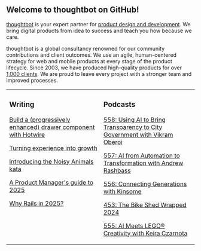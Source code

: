 ## Welcome to thoughtbot on GitHub!

[thoughtbot][1] is your expert partner for [product design and development][2].
We bring digital products from idea to success and teach you how because we
care.

thoughtbot is a global consultancy renowned for our community contributions and
client outcomes. We use an agile, human-centered strategy for web and mobile
products at every stage of the product lifecycle. Since 2003, we have produced
high-quality products for over [1,000 clients][3]. We are proud to leave every
project with a stronger team and improved processes.

<table><tr><td valign="top" width="50%">

### Writing

<!-- blog starts -->
[Build a (progressively enhanced) drawer component with Hotwire](https://feed.thoughtbot.com/link/24077/16949295/hotwire-drawer)

[Turning experience into growth](https://feed.thoughtbot.com/link/24077/16947785/turning-experience-into-growth)

[Introducing the Noisy Animals kata](https://feed.thoughtbot.com/link/24077/16946094/introducing-the-noisy-animal-kata)

[A Product Manager's guide to 2025](https://feed.thoughtbot.com/link/24077/16946016/a-product-manager-s-guide-to-2025)

[Why Rails in 2025?](https://feed.thoughtbot.com/link/24077/16944754/why-rails-in-2025)

<!-- blog ends -->
</td><td valign="top" width="50%">

### Podcasts

<!-- podcasts starts -->
[558: Using AI to Bring Transparency to City Government with Vikram Oberoi](https://podcast.thoughtbot.com/558)

[557: AI from Automation to Transformation with Andrew Rashbass](https://podcast.thoughtbot.com/557)

[556: Connecting Generations with Kinsome](https://podcast.thoughtbot.com/556)

[453: The Bike Shed Wrapped 2024](https://bikeshed.thoughtbot.com/453)

[555: AI Meets LEGO® Creativity with Keira Czarnota ](https://podcast.thoughtbot.com/555)

<!-- podcasts ends -->
</td></tr></table>

[1]: https://thoughtbot.com
[2]: https://thoughtbot.com/services
[3]: https://thoughtbot.com/case-studies

